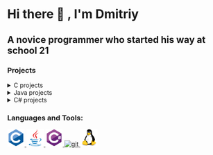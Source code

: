 # Hi there 👋 , I'm Dmitriy

## A novice programmer who started his way at school 21

### Projects

<details><summary>С projects</summary>

Project name | Short descriptiion | Grade
:------------:|:--------------:|:-----:
[Libft](https://github.com/KhlyninD/Libft)|This project is about coding a C library. It will contain a lot of general purpose functions your programs will rely upon.|125
[ft_printf](https://github.com/KhlyninD/ft_printf)|The goal of this project is pretty straightforward. You will recode printf(). You will mainly learn about using a variable number of arguments.|100
[get_next_line](https://github.com/KhlyninD/get_next_line)|This project is about programming a function that returns a line read from a file descriptor.|125
[minitalk](https://github.com/KhlyninD/minitalk)|The purpose of this project is to code a small data exchange program using UNIX signals.|125
[so_long](https://github.com/KhlyninD/so_long)|This project is a very small 2D game. Its purpose is to make you work with textures, sprites, and some other very basic gameplay elements.|120
[push_swap](https://github.com/KhlyninD/push_swap)|This project will make you sort data on a stack, with a limited set of instructions, using the lowest possible number of actions. To succeed you’ll have to manipulate various types of algorithms and choose the most appropriate solution (out of many) for an optimized data sorting.|125
[Philosophers](https://github.com/KhlyninD/Philosophers)|In this project, you will learn the basics of threading a process. You will see how to create threads and you will discover mutexes.|125
[minishell](https://github.com/KhlyninD/minishell)|This project is about creating a simple shell. Yes, your own little bash. You will learn a lot about processes and file descriptors.|100
[cub3d](https://github.com/KhlyninD/cub3d)|This project is inspired by the world-famous Wolfenstein 3D game, which was the first FPS ever. It will enable you to explore ray-casting. Your goal will be to make a dynamic view inside a maze, in which you’ll have to find your way.|105
</details>
  
<details><summary>Java projects</summary>

Project name | Short descriptiion | Grade
:------------:|:--------------:|:-----:
[Java_piscine](https://github.com/KhlyninD/Piscine-Java)|The Java piscine is developed in order to overcome the barrier to entry to the professional field. All days of the piscine are focused on learning and understanding the Java infrastructure and basic technologies which are used in enterprise development. Acquired knowledge will help you to understand the main language mechanics and develop the software conforming to the generally accepted standards.|83
</details>

<details><summary>C# projects</summary>
  
  - [VneshSort](https://github.com/KhlyninD/VneshSort)
  - [ReadWriterFileAndMSSQL](https://github.com/KhlyninD/VneshSort)
  - [Uchet_Servis](https://github.com/KhlyninD/Uchet_Servis)
  - [WebApiMail](https://github.com/KhlyninD/WebApiMail)
  
</details>
  
  
### Languages and Tools:
<p align="left">
  <a href="https://www.cprogramming.com/" target="_blank" rel="noreferrer"> <img src="https://raw.githubusercontent.com/devicons/devicon/master/icons/c/c-original.svg" alt="c" width="40" height="40"/> 
  </a>
  <a href="https://www.java.com" target="_blank" rel="noreferrer"> <img src="https://raw.githubusercontent.com/devicons/devicon/master/icons/java/java-original.svg" alt="java" width="40" height="40"/>
  </a>
  <a href="https://www.w3schools.com/cs/" target="_blank" rel="noreferrer"> <img src="https://raw.githubusercontent.com/devicons/devicon/master/icons/csharp/csharp-original.svg" alt="csharp" width="40" height="40"/> 
  </a>
  <a href="https://git-scm.com/" target="_blank" rel="noreferrer"> <img src="https://www.vectorlogo.zone/logos/git-scm/git-scm-icon.svg" alt="git" width="40" height="40"/>
  </a>
  <a href="https://www.linux.org/" target="_blank" rel="noreferrer"> <img src="https://raw.githubusercontent.com/devicons/devicon/master/icons/linux/linux-original.svg" alt="linux" width="40" height="40"/>
  </a>
</p>
